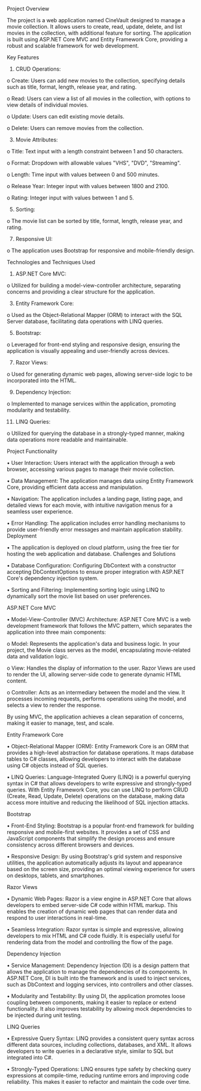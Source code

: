 Project Overview

The project is a web application named CineVault designed to manage a movie collection. It allows users to create, read, update, delete, and list movies in the collection, with additional feature for sorting. The application is built using ASP.NET Core MVC and Entity Framework Core, providing a robust and scalable framework for web development.


Key Features

1.	CRUD Operations:

o	Create: Users can add new movies to the collection, specifying details such as title, format, length, release year, and rating.

o	Read: Users can view a list of all movies in the collection, with options to view details of individual movies.

o	Update: Users can edit existing movie details.

o	Delete: Users can remove movies from the collection.

3.	Movie Attributes:

o	Title: Text input with a length constraint between 1 and 50 characters.

o	Format: Dropdown with allowable values "VHS", "DVD", "Streaming".

o	Length: Time input with values between 0 and 500 minutes.

o	Release Year: Integer input with values between 1800 and 2100.

o	Rating: Integer input with values between 1 and 5.

5.	Sorting:

o	The movie list can be sorted by title, format, length, release year, and rating.

7.	Responsive UI:

o	The application uses Bootstrap for responsive and mobile-friendly design.

Technologies and Techniques Used

1.	ASP.NET Core MVC:

o	Utilized for building a model-view-controller architecture, separating concerns and providing a clear structure for the application.

3.	Entity Framework Core:

o	Used as the Object-Relational Mapper (ORM) to interact with the SQL Server database, facilitating data operations with LINQ queries.

5.	Bootstrap:

o	Leveraged for front-end styling and responsive design, ensuring the application is visually appealing and user-friendly across devices.

7.	Razor Views:

o	Used for generating dynamic web pages, allowing server-side logic to be incorporated into the HTML.

9.	Dependency Injection:

o	Implemented to manage services within the application, promoting modularity and testability.

11.	LINQ Queries:

o	Utilized for querying the database in a strongly-typed manner, making data operations more readable and maintainable.

Project Functionality

•	User Interaction: Users interact with the application through a web browser, accessing various pages to manage their movie collection.

•	Data Management: The application manages data using Entity Framework Core, providing efficient data access and manipulation.

•	Navigation: The application includes a landing page, listing page, and detailed views for each movie, with intuitive navigation menus for a seamless user experience.

•	Error Handling: The application includes error handling mechanisms to provide user-friendly error messages and maintain application stability.
Deployment

•	The application is deployed on cloud platform, using the free tier for hosting the web application and database.
Challenges and Solutions

•	Database Configuration: Configuring DbContext with a constructor accepting DbContextOptions to ensure proper integration with ASP.NET Core's dependency injection system.

•	Sorting and Filtering: Implementing sorting logic using LINQ to dynamically sort the movie list based on user preferences.




ASP.NET Core MVC

•	Model-View-Controller (MVC) Architecture: ASP.NET Core MVC is a web development framework that follows the MVC pattern, which separates the application into three main components:

o	Model: Represents the application's data and business logic. In your project, the Movie class serves as the model, encapsulating movie-related data and validation logic.

o	View: Handles the display of information to the user. Razor Views are used to render the UI, allowing server-side code to generate dynamic HTML content.

o	Controller: Acts as an intermediary between the model and the view. It processes incoming requests, performs operations using the model, and selects a view to render the response.

By using MVC, the application achieves a clean separation of concerns, making it easier to manage, test, and scale.

Entity Framework Core

•	Object-Relational Mapper (ORM): Entity Framework Core is an ORM that provides a high-level abstraction for database operations. It maps database tables to C# classes, allowing developers to interact with the database using C# objects instead of SQL queries.

•	LINQ Queries: Language-Integrated Query (LINQ) is a powerful querying syntax in C# that allows developers to write expressive and strongly-typed queries. With Entity Framework Core, you can use LINQ to perform CRUD (Create, Read, Update, Delete) operations on the database, making data access more intuitive and reducing the likelihood of SQL injection attacks.

Bootstrap

•	Front-End Styling: Bootstrap is a popular front-end framework for building responsive and mobile-first websites. It provides a set of CSS and JavaScript components that simplify the design process and ensure consistency across different browsers and devices.

•	Responsive Design: By using Bootstrap's grid system and responsive utilities, the application automatically adjusts its layout and appearance based on the screen size, providing an optimal viewing experience for users on desktops, tablets, and smartphones.

Razor Views

•	Dynamic Web Pages: Razor is a view engine in ASP.NET Core that allows developers to embed server-side C# code within HTML markup. This enables the creation of dynamic web pages that can render data and respond to user interactions in real-time.

•	Seamless Integration: Razor syntax is simple and expressive, allowing developers to mix HTML and C# code fluidly. It is especially useful for rendering data from the model and controlling the flow of the page.

Dependency Injection

•	Service Management: Dependency Injection (DI) is a design pattern that allows the application to manage the dependencies of its components. In ASP.NET Core, DI is built into the framework and is used to inject services, such as DbContext and logging services, into controllers and other classes.

•	Modularity and Testability: By using DI, the application promotes loose coupling between components, making it easier to replace or extend functionality. It also improves testability by allowing mock dependencies to be injected during unit testing.

LINQ Queries

•	Expressive Query Syntax: LINQ provides a consistent query syntax across different data sources, including collections, databases, and XML. It allows developers to write queries in a declarative style, similar to SQL but integrated into C#.

•	Strongly-Typed Operations: LINQ ensures type safety by checking query expressions at compile-time, reducing runtime errors and improving code reliability. This makes it easier to refactor and maintain the code over time.




